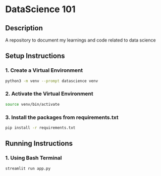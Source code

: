 # DataScience 101

## Description
A repository to document my learnings and code related to data science

## Setup Instructions

### 1. Create a Virtual Environment
```sh
python3 -m venv --prompt datascience venv
```

### 2. Activate the Virtual Environment
```sh
source venv/bin/activate
```

### 3. Install the packages from requirements.txt
```sh
pip install -r requirements.txt
```

## Running Instructions

### 1. Using Bash Terminal
```sh
streamlit run app.py
```
